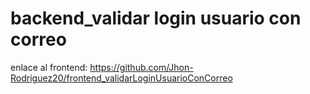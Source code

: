 # backend_validar login usuario con correo

enlace al frontend: https://github.com/Jhon-Rodriguez20/frontend_validarLoginUsuarioConCorreo 
